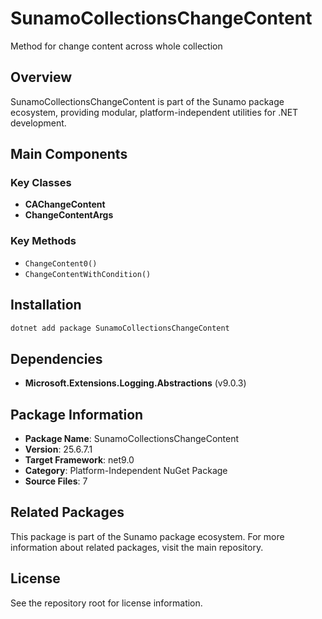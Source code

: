 # SunamoCollectionsChangeContent

Method for change content across whole collection

## Overview

SunamoCollectionsChangeContent is part of the Sunamo package ecosystem, providing modular, platform-independent utilities for .NET development.

## Main Components

### Key Classes

- **CAChangeContent**
- **ChangeContentArgs**

### Key Methods

- `ChangeContent0()`
- `ChangeContentWithCondition()`

## Installation

```bash
dotnet add package SunamoCollectionsChangeContent
```

## Dependencies

- **Microsoft.Extensions.Logging.Abstractions** (v9.0.3)

## Package Information

- **Package Name**: SunamoCollectionsChangeContent
- **Version**: 25.6.7.1
- **Target Framework**: net9.0
- **Category**: Platform-Independent NuGet Package
- **Source Files**: 7

## Related Packages

This package is part of the Sunamo package ecosystem. For more information about related packages, visit the main repository.

## License

See the repository root for license information.
